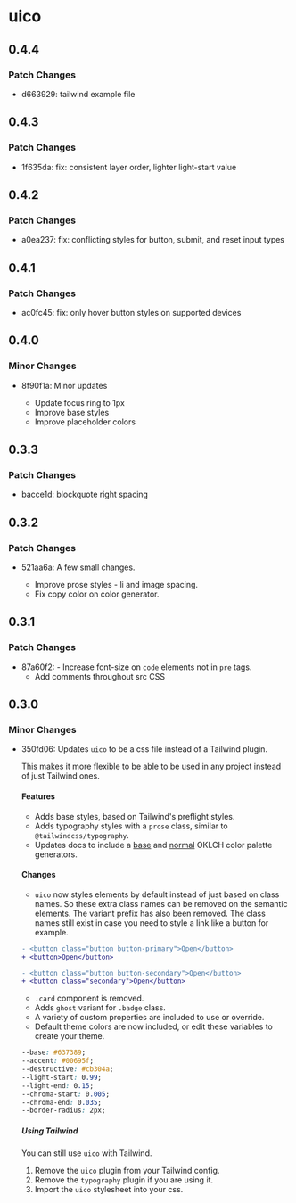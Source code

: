 # uico

## 0.4.4

### Patch Changes

- d663929: tailwind example file

## 0.4.3

### Patch Changes

- 1f635da: fix: consistent layer order, lighter light-start value

## 0.4.2

### Patch Changes

- a0ea237: fix: conflicting styles for button, submit, and reset input types

## 0.4.1

### Patch Changes

- ac0fc45: fix: only hover button styles on supported devices

## 0.4.0

### Minor Changes

- 8f90f1a: Minor updates

  - Update focus ring to 1px
  - Improve base styles
  - Improve placeholder colors

## 0.3.3

### Patch Changes

- bacce1d: blockquote right spacing

## 0.3.2

### Patch Changes

- 521aa6a: A few small changes.

  - Improve prose styles - li and image spacing.
  - Fix copy color on color generator.

## 0.3.1

### Patch Changes

- 87a60f2: - Increase font-size on `code` elements not in `pre` tags.
  - Add comments throughout src CSS

## 0.3.0

### Minor Changes

- 350fd06: Updates `uico` to be a css file instead of a Tailwind plugin.

  This makes it more flexible to be able to be used in any project instead of just Tailwind ones.

  #### Features

  - Adds base styles, based on Tailwind's preflight styles.
  - Adds typography styles with a `prose` class, similar to `@tailwindcss/typography`.
  - Updates docs to include a [base](https://uico.robino.dev/#theme) and [normal](https://uico.robino.dev/color-generator) OKLCH color palette generators.

  #### Changes

  - `uico` now styles elements by default instead of just based on class names. So these extra class names can be removed on the semantic elements. The variant prefix has also been removed. The class names still exist in case you need to style a link like a button for example.

  ```diff
  - <button class="button button-primary">Open</button>
  + <button>Open</button>

  - <button class="button button-secondary">Open</button>
  + <button class="secondary">Open</button>
  ```

  - `.card` component is removed.
  - Adds `ghost` variant for `.badge` class.
  - A variety of custom properties are included to use or override.
  - Default theme colors are now included, or edit these variables to create your theme.

  ```css
  --base: #637389;
  --accent: #00695f;
  --destructive: #cb304a;
  --light-start: 0.99;
  --light-end: 0.15;
  --chroma-start: 0.005;
  --chroma-end: 0.035;
  --border-radius: 2px;
  ```

  ##### Using Tailwind

  You can still use `uico` with Tailwind.

  1. Remove the `uico` plugin from your Tailwind config.
  2. Remove the `typography` plugin if you are using it.
  3. Import the `uico` stylesheet into your css.
